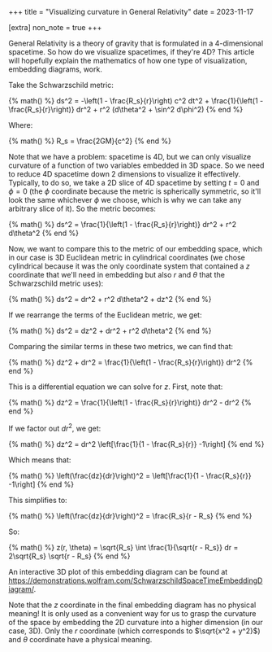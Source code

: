 +++
title = "Visualizing curvature in General Relativity"
date = 2023-11-17

[extra]
non_note = true
+++

General Relativity is a theory of gravity that is formulated in a 4-dimensional spacetime. So how do we visualize spacetimes, if they're 4D? This article will hopefully explain the mathematics of how one type of visualization, embedding diagrams, work.

<!-- more -->

Take the Schwarzschild metric:

{% math() %}
ds^2 = -\left(1 - \frac{R_s}{r}\right) c^2 dt^2 + \frac{1}{\left(1 - \frac{R_s}{r}\right)} dr^2 + r^2 (d\theta^2 + \sin^2 d\phi^2)
{% end %}

Where:

{% math() %}
R_s = \frac{2GM}{c^2}
{% end %}

Note that we have a problem: spacetime is 4D, but we can only visualize curvature of a function of two variables embedded in 3D space. So we need to reduce 4D spacetime down 2 dimensions to visualize it effectively. Typically, to do so, we take a 2D slice of 4D spacetime by setting $t = 0$ and $\phi = 0$ (the $\phi$ coordinate because the metric is spherically symmetric, so it'll look the same whichever $\phi$ we choose, which is why we can take any arbitrary slice of it). So the metric becomes:

{% math() %}
ds^2 = \frac{1}{\left(1 - \frac{R_s}{r}\right)} dr^2 + r^2 d\theta^2
{% end %}

Now, we want to compare this to the metric of our embedding space, which in our case is 3D Euclidean metric in cylindrical coordinates (we chose cylindrical because it was the only coordinate system that contained a $z$ coordinate that we'll need in embedding but also $r$ and $\theta$ that the Schwarzschild metric uses):

{% math() %}
ds^2 = dr^2 + r^2 d\theta^2 + dz^2 
{% end %}

If we rearrange the terms of the Euclidean metric, we get:

{% math() %}
ds^2 = dz^2 + dr^2 + r^2 d\theta^2
{% end %}

Comparing the similar terms in these two metrics, we can find that:

{% math() %}
dz^2 + dr^2 = \frac{1}{\left(1 - \frac{R_s}{r}\right)} dr^2
{% end %}

This is a differential equation we can solve for $z$. First, note that:

{% math() %}
dz^2 = \frac{1}{\left(1 - \frac{R_s}{r}\right)} dr^2 - dr^2
{% end %}

If we factor out $dr^2$, we get:

{% math() %}
dz^2 = dr^2 \left[\frac{1}{1 - \frac{R_s}{r}} -1\right]
{% end %}

Which means that:

{% math() %}
\left(\frac{dz}{dr}\right)^2 = \left[\frac{1}{1 - \frac{R_s}{r}} -1\right]
{% end %}

This simplifies to:

{% math() %}
\left(\frac{dz}{dr}\right)^2 = \frac{R_s}{r - R_s}
{% end %}

So:

{% math() %}
z(r, \theta) = \sqrt{R_s} \int \frac{1}{\sqrt{r - R_s}} dr = 2\sqrt{R_s} \sqrt{r - R_s}
{% end %}

An interactive 3D plot of this embedding diagram can be found at <https://demonstrations.wolfram.com/SchwarzschildSpaceTimeEmbeddingDiagram/>.

Note that the $z$ coordinate in the final embedding diagram has no physical meaning! It is only used as a convenient way for us to grasp the curvature of the space by embedding the 2D curvature into a higher dimension (in our case, 3D). Only the $r$ coordinate (which corresponds to $\sqrt{x^2 + y^2}$) and $\theta$ coordinate have a physical meaning.
